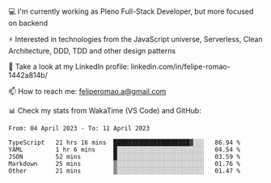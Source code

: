 💻 I'm currently working as Pleno Full-Stack Developer, but more focused on backend

⚡ Interested in technologies from the JavaScript universe, Serverless, Clean Architecture, DDD, TDD and other design patterns

👥 Take a look at my LinkedIn profile: linkedin.com/in/felipe-romao-1442a814b/

📫 How to reach me: feliperomao.a@gmail.com

📊 Check my stats from WakaTime (VS Code) and GitHub:

<!--START_SECTION:waka-->

```text
From: 04 April 2023 - To: 11 April 2023

TypeScript   21 hrs 16 mins  █████████████████████▓░░░   86.94 %
YAML         1 hr 6 mins     █░░░░░░░░░░░░░░░░░░░░░░░░   04.54 %
JSON         52 mins         █░░░░░░░░░░░░░░░░░░░░░░░░   03.59 %
Markdown     25 mins         ▒░░░░░░░░░░░░░░░░░░░░░░░░   01.76 %
Other        21 mins         ▒░░░░░░░░░░░░░░░░░░░░░░░░   01.47 %
```

<!--END_SECTION:waka-->
